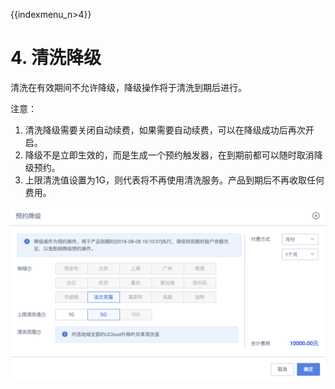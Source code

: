 {{indexmenu_n>4}}

# 4. 清洗降级

清洗在有效期间不允许降级，降级操作将于清洗到期后进行。

注意：

1. 清洗降级需要<wrap em>关闭自动续费</wrap>，如果需要自动续费，可以在降级成功后再次开启。 
2. 降级<wrap em>不是立即生效</wrap>的，而是生成一个预约触发器，在到期前都可以随时取消降级预约。 
3. 上限清洗值设置为1G，则代表将不再使用清洗服务。产品到期后不再收取任何费用。

![](/images/opintro/预约降级.png)
